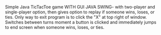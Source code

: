 Simple Java TicTacToe game WITH GUI JAVA SWING- with two-player and single-player option, 
then gives option to replay if someone wins, loses, or ties. 
Only way to exit program is to click the "X" at top right of window. 
Switches between turns moment a button is clicked and 
immediately jumps to end screen when someone wins, loses, or ties.
